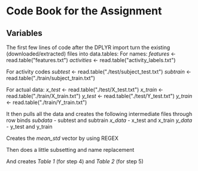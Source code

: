 # Code Book for the Assignment

## Variables
The first few lines of code after the DPLYR import turn the existing (downloaded/extracted) files into data.tables:
For names:
*features* <- read.table("features.txt")
*activities* <- read.table("activity_labels.txt")

For activity codes
*subtest* <- read.table("./test/subject_test.txt")
*subtrain* <- read.table("./train/subject_train.txt")

For actual data:
*x_test* <- read.table("./test/X_test.txt")
*x_train* <- read.table("./train/X_train.txt")
*y_test* <- read.table("./test/Y_test.txt")
*y_train* <- read.table("./train/Y_train.txt")

It then pulls all the data and creates the following intermediate files through row binds
*subdata* - subtest and subtrain
*x_data* - x_test and x_train
*y_data* - y_test and y_train

Creates the *mean_std* vector by using REGEX

Then does a little subsetting and name replacement

And creates *Table 1* (for step 4) and *Table 2* (for step 5)
